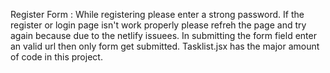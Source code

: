 Register Form : While registering please enter a strong password.
If the register or login page isn't work properly please refreh the page and try again because due to the netlify issuees.
In submitting the form field enter an valid url then only form get submitted.
Tasklist.jsx has the major amount of code in this project.
